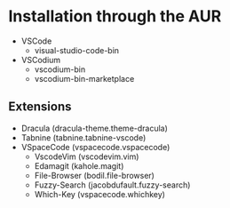 # Installation through the AUR

- VSCode
    - visual-studio-code-bin
- VSCodium
    - vscodium-bin
    - vscodium-bin-marketplace


## Extensions

- Dracula (dracula-theme.theme-dracula)
- Tabnine (tabnine.tabnine-vscode)
- VSpaceCode (vspacecode.vspacecode)
    - VscodeVim (vscodevim.vim)
    - Edamagit (kahole.magit)
    - File-Browser (bodil.file-browser)
    - Fuzzy-Search (jacobdufault.fuzzy-search)
    - Which-Key (vspacecode.whichkey)
